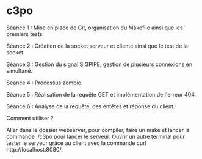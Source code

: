 # c3po

Séance 1 : Mise en place de Git, organisation du Makefile ainsi que les premiers tests.

Séance 2 : Création de la socket serveur et cliente ainsi que le test de la socket.

Séance 3 : Gestion du signal SIGPIPE, gestion de plusieurs connexions en simultané.

Séance 4 : Processus zombie.

Séance 5 : Réalisation de la requête GET et implémentation de l'erreur 404.

Séance 6 : Analyse de la requête, des entêtes et réponse du client.

Comment utiliser ?

Aller dans le dossier webserver, pour compiler, faire un make et lancer la commande ./c3po pour lancer le serveur. Ouvrir un autre terminal pour tester le serveur grâce au client avec la commande curl http://localhost:8080/.

